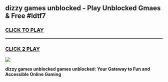 
## dizzy games unblocked - Play Unblocked Gmaes & Free #ldtf7
<h3>
<a href="https://premium.freeplayer.one?title=dizzy_games_unblocked&ref=01M">CLICK TO PLAY</a></h3>
<hr>

<h3>
<a href="https://premium.freeplayer.one?title=dizzy_games_unblocked&ref=01M">CLICK 2 PLAY</a>
  
</h3>

<a href="https://premium.freeplayer.one?title=dizzy_games_unblocked&ref=01M"><img src="https://clearcache.store/games.png"></a>


**dizzy games unblocked games unblocked: Your Gateway to Fun and Accessible Online Gaming**
